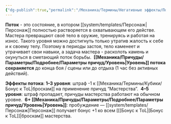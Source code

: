 ```yaml
---
{"dg-publish":true,"permalink":"/Механика/Термины/Негативные эффекты/Поток/","noteIcon":"","created":"2025-08-21T13:47:36.105+03:00","updated":"2025-09-04T08:06:55.672+03:00"}
---
```


**Поток** - это состояние, в котором [[system/templates/Персонаж\|Персонаж]] полностью растворяется в охватывающем его действе. 
Мастера превращают своё тело в оружие, тренируясь и работая на износ. Такого уровня можно достигнуть только утратив жалость к себе и к своему телу. Поэтому в периоды застоя, тело каменеет и утрачивает свои навыки, а задача мастера - расколоть камень и окунуться в сметающий поток борьбы. 
**[[Механика/Причуды/Параметры/Подробнее/Параметры причуд/Уровень\|Уровень]] потока сохраняется** до конца боя / сцены или до отдыха (1 час без активных действий).

**Эффекты потока**:
**1–3 уровня**: штраф -1 к [[Механика/Термины/Кубики/Бонус к ToL\|броскам]] на применение причуд “Мастерства”. 
**4–5 уровня**: штраф пропадает, причуды мастерства работают на обычном уровне. 
**6+ [[Механика/Причуды/Параметры/Подробнее/Параметры причуд/Уровень\|Уровень]]**: пробуждение — [[system/templates/Персонаж\|Персонаж]] получает бонус +1 ко всем [[[Бонус к ToL\|[Бонус к ToL]]|броскам]] мастерства.